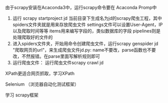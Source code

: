 由于scrapy安装在Acaconda3中，运行scrapy命令要在 Acaconda Promp中
1. 运行 scrapy startproject jd   当前目录下生成名为jd的scrapy爬虫工程，其中
    spiders文件夹就是用来存放爬虫文件
    settings文件可以设置User-Agent，IP以及爬取时间等等
    items用来编写字段的，类似数据库的字段
    pipelines则是处理爬取好的文件的
2. 进入spiders文件夹，开始用命令创建爬虫文件，运行scrapy genspider jd "爬取网页的url"，来生成爬虫文件jd.py:
    name不要改，parse函数也不要改，不然报错。在parse里面写解析规则即可
3. 运行爬虫文件：
    运行爬虫文件scrapy crawl jd


XPath更适合网页抓取，学习XPath

Selenium （浏览器自动化测试框架）

学习 scrapy框架